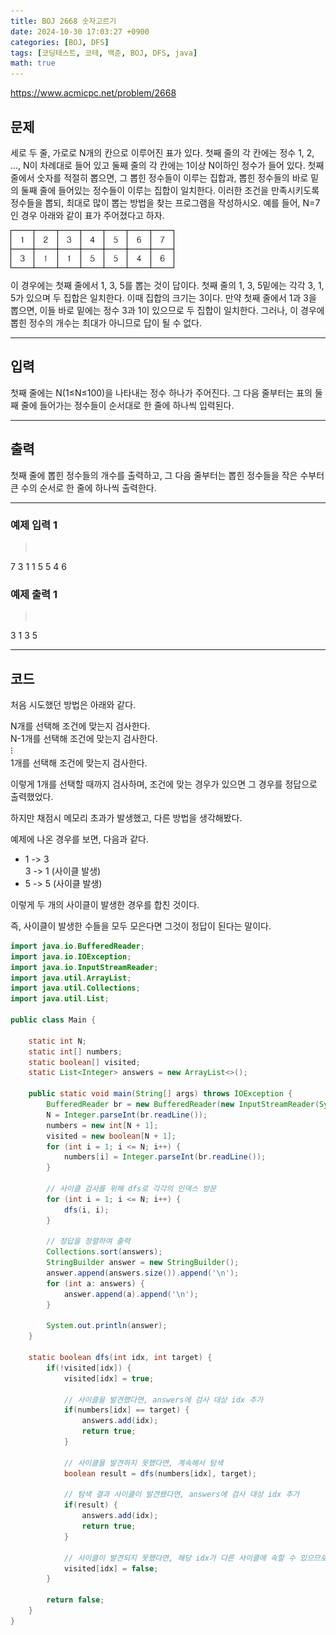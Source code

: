 ```yaml
---
title: BOJ 2668 숫자고르기
date: 2024-10-30 17:03:27 +0900
categories: [BOJ, DFS]
tags: [코딩테스트, 코테, 백준, BOJ, DFS, java]
math: true
---
```


<https://www.acmicpc.net/problem/2668>

## 문제
세로 두 줄, 가로로 N개의 칸으로 이루어진 표가 있다. 첫째 줄의 각 칸에는 정수 1, 2, …, N이 차례대로 들어 있고 둘째 줄의 각 칸에는 1이상 N이하인 정수가 들어 있다. 첫째 줄에서 숫자를 적절히 뽑으면, 그 뽑힌 정수들이 이루는 집합과, 뽑힌 정수들의 바로 밑의 둘째 줄에 들어있는 정수들이 이루는 집합이 일치한다. 이러한 조건을 만족시키도록 정수들을 뽑되, 최대로 많이 뽑는 방법을 찾는 프로그램을 작성하시오. 예를 들어, N=7인 경우 아래와 같이 표가 주어졌다고 하자.

![](/imgs/숫자고르기_1.png)

이 경우에는 첫째 줄에서 1, 3, 5를 뽑는 것이 답이다. 첫째 줄의 1, 3, 5밑에는 각각 3, 1, 5가 있으며 두 집합은 일치한다. 이때 집합의 크기는 3이다. 만약 첫째 줄에서 1과 3을 뽑으면, 이들 바로 밑에는 정수 3과 1이 있으므로 두 집합이 일치한다. 그러나, 이 경우에 뽑힌 정수의 개수는 최대가 아니므로 답이 될 수 없다.

---
## 입력
첫째 줄에는 N(1≤N≤100)을 나타내는 정수 하나가 주어진다. 그 다음 줄부터는 표의 둘째 줄에 들어가는 정수들이 순서대로 한 줄에 하나씩 입력된다.

---
## 출력
첫째 줄에 뽑힌 정수들의 개수를 출력하고, 그 다음 줄부터는 뽑힌 정수들을 작은 수부터 큰 수의 순서로 한 줄에 하나씩 출력한다.

---
### 예제 입력 1
> <pre>
7
3
1
1
5
5
4
6
> </pre>

### 예제 출력 1
> <pre>
3
1
3
5
> </pre>

---
## 코드

처음 시도했던 방법은 아래와 같다.

N개를 선택해 조건에 맞는지 검사한다.<br>
N-1개를 선택해 조건에 맞는지 검사한다.<br>
⁝<br>
1개를 선택해 조건에 맞는지 검사한다.

이렇게 1개를 선택할 때까지 검사하며, 조건에 맞는 경우가 있으면 그 경우를 정답으로 출력했었다.

하지만 채점시 메모리 초과가 발생했고, 다른 방법을 생각해봤다.

예제에 나온 경우를 보면, 다음과 같다.

- 1 -> 3<br>
3 -> 1 (사이클 발생)
- 5 -> 5 (사이클 발생)

이렇게 두 개의 사이클이 발생한 경우를 합친 것이다.

즉, 사이클이 발생한 수들을 모두 모은다면 그것이 정답이 된다는 말이다.

```java
import java.io.BufferedReader;
import java.io.IOException;
import java.io.InputStreamReader;
import java.util.ArrayList;
import java.util.Collections;
import java.util.List;

public class Main {

    static int N;
    static int[] numbers;
    static boolean[] visited;
    static List<Integer> answers = new ArrayList<>();
    
    public static void main(String[] args) throws IOException {
        BufferedReader br = new BufferedReader(new InputStreamReader(System.in));
        N = Integer.parseInt(br.readLine());
        numbers = new int[N + 1];
        visited = new boolean[N + 1];
        for (int i = 1; i <= N; i++) {
            numbers[i] = Integer.parseInt(br.readLine());
        }

        // 사이클 검사를 위해 dfs로 각각의 인덱스 방문
        for (int i = 1; i <= N; i++) {
            dfs(i, i);
        }

        // 정답을 정렬하여 출력
        Collections.sort(answers);
        StringBuilder answer = new StringBuilder();
        answer.append(answers.size()).append('\n');
        for (int a: answers) {
            answer.append(a).append('\n');
        }

        System.out.println(answer);
    }

    static boolean dfs(int idx, int target) {
        if(!visited[idx]) {
            visited[idx] = true;

            // 사이클을 발견했다면, answers에 검사 대상 idx 추가
            if(numbers[idx] == target) {
                answers.add(idx);
                return true;
            }

            // 사이클을 발견하지 못했다면, 계속해서 탐색
            boolean result = dfs(numbers[idx], target);

            // 탐색 결과 사이클이 발견됐다면, answers에 검사 대상 idx 추가
            if(result) {
                answers.add(idx);
                return true;
            }

            // 사이클이 발견되지 못했다면, 해당 idx가 다른 사이클에 속할 수 있으므로, 방문 해제
            visited[idx] = false;
        }

        return false;
    }
}
```
